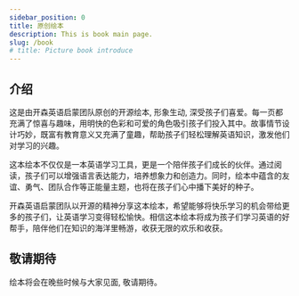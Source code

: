 ```yaml
---
sidebar_position: 0
title: 原创绘本
description: This is book main page.
slug: /book
# title: Picture book introduce
---
```



## 介绍

这是由开森英语启蒙团队原创的开源绘本, 形象生动, 深受孩子们喜爱。每一页都充满了惊喜与趣味，用明快的色彩和可爱的角色吸引孩子们投入其中。故事情节设计巧妙，既富有教育意义又充满了童趣，帮助孩子们轻松理解英语知识，激发他们对学习的兴趣。

这本绘本不仅仅是一本英语学习工具，更是一个陪伴孩子们成长的伙伴。通过阅读，孩子们可以增强语言表达能力，培养想象力和创造力。同时，绘本中蕴含的友谊、勇气、团队合作等正能量主题，也将在孩子们心中播下美好的种子。

开森英语启蒙团队以开源的精神分享这本绘本，希望能够将快乐学习的机会带给更多的孩子们，让英语学习变得轻松愉快。相信这本绘本将成为孩子们学习英语的好帮手，陪伴他们在知识的海洋里畅游，收获无限的欢乐和收获。

## 敬请期待

绘本将会在晚些时候与大家见面, 敬请期待。